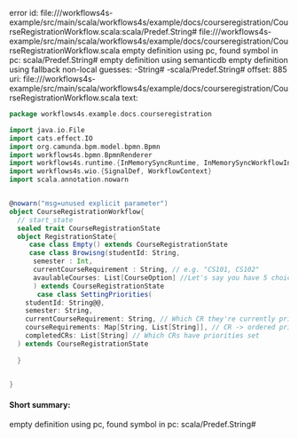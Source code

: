 error id: file://<WORKSPACE>/workflows4s-example/src/main/scala/workflows4s/example/docs/courseregistration/CourseRegistrationWorkflow.scala:scala/Predef.String#
file://<WORKSPACE>/workflows4s-example/src/main/scala/workflows4s/example/docs/courseregistration/CourseRegistrationWorkflow.scala
empty definition using pc, found symbol in pc: scala/Predef.String#
empty definition using semanticdb
empty definition using fallback
non-local guesses:
	 -String#
	 -scala/Predef.String#
offset: 885
uri: file://<WORKSPACE>/workflows4s-example/src/main/scala/workflows4s/example/docs/courseregistration/CourseRegistrationWorkflow.scala
text:
```scala
package workflows4s.example.docs.courseregistration

import java.io.File
import cats.effect.IO
import org.camunda.bpm.model.bpmn.Bpmn
import workflows4s.bpmn.BpmnRenderer
import workflows4s.runtime.{InMemorySyncRuntime, InMemorySyncWorkflowInstance}
import workflows4s.wio.{SignalDef, WorkflowContext}
import scala.annotation.nowarn


@nowarn("msg=unused explicit parameter")
object CourseRegistrationWorkflow{
  // start_state
  sealed trait CourseRegistrationState
  object RegistrationState{
     case class Empty() extends CourseRegistrationState
     case class Browisng(studentId: String,
      semester : Int,
      currentCourseRequirement : String, // e.g. "CS101, CS102"
      avaulableCourses: List[CourseOption] //Let's say you have 5 choices avaiable for a mandatory course
      ) extends CourseRegistrationState
       case class SettingPriorities(
    studentId: String@@,
    semester: String,
    currentCourseRequirement: String, // Which CR they're currently prioritizing
    courseRequirements: Map[String, List[String]], // CR -> ordered priority list
    completedCRs: List[String] // Which CRs have priorities set
  ) extends CourseRegistrationState
  
  }

    
}
```


#### Short summary: 

empty definition using pc, found symbol in pc: scala/Predef.String#